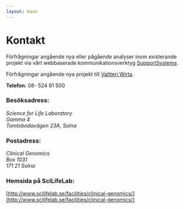 ```yaml
---
layout: base
---
```


# Kontakt
Förfrågningar angående nya eller pågående analyser inom existerande projekt via vårt webbaserade kommunikationsverktyg [SupportSystems](https://clinical-scilifelab.supportsystem.com).

Förfrågningar angående nya projekt till [Valtteri Wirta](mailto:valtteri.wirta@scilifelab.se).

**Telefon**: 08- 524 81 500

### Besöksadress:

<address>
	Science for Life Laboratory <br>
	Gamma 4 <br>
	Tomtebodavägen 23A, Solna <br>
</address>


### Postadress:

<address>
	Clinical Genomics <br>
	Box 1031 <br>
	171 21 Solna <br>
</address>

### Hemsida på SciLifeLab:
[http://www.scilifelab.se/facilities/clinical-genomics/](http://www.scilifelab.se/facilities/clinical-genomics/)

